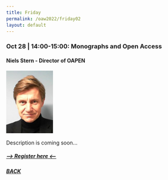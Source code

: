 ```yaml
---
title: Friday
permalink: /oaw2022/friday02
layout: default
---
```


### Oct 28 | 14:00-15:00: Monographs and Open Access

#### Niels Stern - Director of OAPEN

<img src="/images/ns.jpg" alt="Niels Stern" style="height: 25%; width:25%;"/>

Description is coming soon...

##### [--> Register here <--](https://ku-dk.libwizard.com/f/oa_week_web10)

##### [BACK](https://openaccess.dk/oaw2022#programme-of-the-danish-open-access-week-2022)
